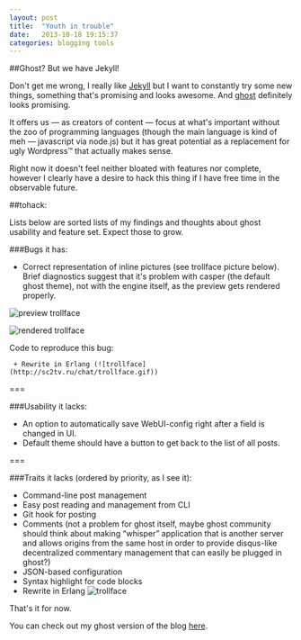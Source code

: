 ```yaml
---
layout: post
title:  "Youth in trouble"
date:   2013-10-18 19:15:37
categories: blogging tools
---
```


##Ghost? But we have Jekyll!

Don't get me wrong, I really like [Jekyll](http://jekyllrb.com/) but I want to constantly try some new things, something that's promising and looks awesome. And [ghost](https://en.ghost.org/) definitely looks promising.

It offers us — as creators of content — focus at what's important without the zoo of programming languages (though the main language is kind of meh — javascript via node.js) but it has great potential as a replacement for ugly Wordpress™ that actually makes sense.

Right now it doesn't feel neither bloated with features nor complete, however I clearly have a desire to hack this thing if I have free time in the observable future.

##tohack:

Lists below are sorted lists of my findings and thoughts about ghost usability and feature set. Expect those to grow.

###Bugs it has:

 + Correct representation of inline pictures (see trollface picture below). Brief diagnostics suggest that it's problem with casper (the default ghost theme), not with the engine itself, as the preview gets rendered properly.

 ![preview trollface][trf_prw]

 ![rendered trollface][trf_rnd]

Code to reproduce this bug:

```
 + Rewrite in Erlang (![trollface](http://sc2tv.ru/chat/trollface.gif))
```

===

###Usability it lacks:

 + An option to automatically save WebUI-config right after a field is changed in UI.
 + Default theme should have a button to get back to the list of all posts.

===

###Traits it lacks (ordered by priority, as I see it):

 + Command-line post management
  + Easy post reading and management from CLI
  + Git hook for posting
 + Comments (not a problem for ghost itself, maybe ghost community should think about making “whisper” application that is another server and allows origins from the same host in order to provide disqus-like decentralized commentary management that can easily be plugged in ghost?) 
 + JSON-based configuration
 + Syntax highlight for code blocks
 + Rewrite in Erlang ![trollface][trf]

That's it for now.

You can check out my ghost version of the blog [here](http://new.memorici.de).

[trf_prw]: http://nn.lv/ck0j
[trf_rnd]: http://nn.lv/krrv
[trf]:     http://sc2tv.ru/chat/trollface.gif
